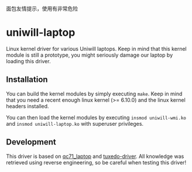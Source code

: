 面包友情提示，使用有非常危险


# uniwill-laptop
Linux kernel driver for various Uniwill laptops. Keep in mind that this kernel module is still
a prototype, you might seriously damage our laptop by loading this driver.

## Installation
You can build the kernel modules by simply executing `make`. Keep in mind that you need a recent enough linux kernel (>= 6.10.0)
and the linux kernel headers installed.

You can then load the kernel modules by executing `insmod uniwill-wmi.ko` and `insmod uniwill-laptop.ko` with superuser privileges.

## Development

This driver is based on [qc71_laptop](https://github.com/pobrn/qc71_laptop) and [tuxedo-driver](https://github.com/tuxedocomputers/tuxedo-drivers).
All knowledge was retrieved using reverse engineering, so be careful when testing this driver!

